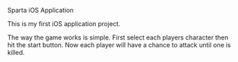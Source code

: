 Sparta iOS Application

This is my first iOS application project.

The way the game works is simple. First select each players character then hit the start button. Now each player will have a chance to attack until one is killed.
